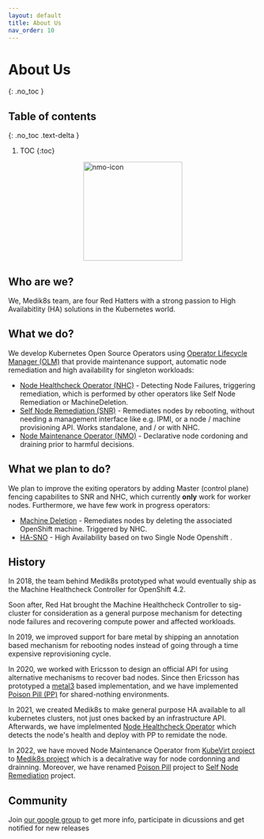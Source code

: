 ```yaml
---
layout: default
title: About Us
nav_order: 10
---
```


# About Us
{: .no_toc }
## Table of contents
{: .no_toc .text-delta }

1. TOC
{:toc}

<img src="../images/medik8s-logo.png" alt="nmo-icon" width="200" style="margin-left:auto; margin-right:auto; display:block"/>

## Who are we?

We, Medik8s team, are four Red Hatters with a strong passion to High Availabitlity (HA) solutions in the Kubernetes world.

## What we do?

We develop Kubernetes Open Source Operators using [Operator Lifecycle Manager (OLM)](https://olm.operatorframework.io/) that provide maintenance support, automatic node remediation and high availability for singleton workloads:

- [Node Healthcheck Operator (NHC)](failure_detection) - Detecting Node Failures, triggering remediation, which is performed by other operators like Self Node Remediation or MachineDeletion.
- [Self Node Remediation (SNR)](/remediation/self-node-remediation/self-node-remediation) - Remediates nodes by rebooting, without needing a management interface like e.g. IPMI, or a node / machine provisioning API. Works standalone, and / or with NHC.
- [Node Maintenance Operator (NMO)](maintenance-node) - Declarative node cordoning and draining prior to harmful decisions.

## What we plan to do?

We plan to improve the exiting operators by adding Master (control plane) fencing capabilites to SNR and NHC, which currently **only** work for worker nodes.
Furthermore, we have few work in progress operators:

- [Machine Deletion](/remediation/machine-deletion/machine-deletion) - Remediates nodes by deleting the associated OpenShift machine. Triggered by NHC.
- [HA-SNO](https://github.com/medik8s/ha-sno) - High Availability based on two Single Node Openshift .

## History

In 2018, the team behind Medik8s prototyped what would eventually ship as the
Machine Healthcheck Controller for OpenShift 4.2.

Soon after, Red Hat brought the Machine Healthcheck Controller to sig-cluster
for consideration as a general purpose mechanism for detecting node failures and
recovering compute power and affected workloads.

In 2019, we improved support for bare metal by shipping an
annotation based mechanism for rebooting nodes instead of going through a time
expensive reprovisioning cycle.

In 2020, we worked with Ericsson to design an official API for using alternative
mechanisms to recover bad nodes.  Since then Ericsson has prototyped a
[metal3](http://metal3.io/) based implementation, and we have implemented
[Poison Pill (PP)](https://github.com/medik8s/poison-pill) for shared-nothing environments.

In 2021, we created Medik8s to make general purpose HA available
to all kubernetes clusters, not just ones backed by an infrastructure API.
Afterwards, we have implelmented [Node Healthcheck Operator](https://github.com/medik8s/node-healthcheck-operator) 
which detects the node's health and deploy with PP to remidate the node.

In 2022, we have moved Node Maintenance Operator from [KubeVirt project](https://github.com/kubevirt/node-maintenance-operator) 
to [Medik8s project](https://github.com/medik8s/node-maintenance-operator) 
which is a decalrative way for node cordonning and drainning.
Moreover, we have renamed [Poison Pill](https://github.com/medik8s/poison-pill) project to 
[Self Node Remediation](https://github.com/medik8s/self-node-remediation) project.

## Community
Join [our google group](https://groups.google.com/g/medik8s) to get more info, participate in dicussions and get notified
for new releases
